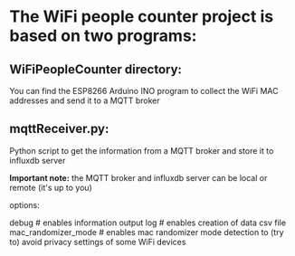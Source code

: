 # The WiFi people counter project is based on two programs:

## WiFiPeopleCounter directory:

You can find the ESP8266 Arduino INO program to collect the WiFi MAC addresses and send it to a MQTT broker

## mqttReceiver.py:

Python script to get the information from a MQTT broker and store it to influxdb server


**Important note:** the MQTT broker and influxdb server can be local or remote (it's up to you)

options:

debug # enables information output
log # enables creation of data csv file
mac_randomizer_mode # enables mac randomizer mode detection to (try to) avoid privacy settings of some WiFi devices 
